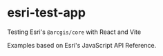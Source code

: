 # esri-test-app
Testing Esri's `@arcgis/core` with React and Vite

Examples based on Esri's JavaScript API Reference.
